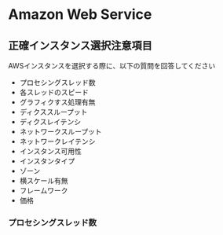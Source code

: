 # Amazon Web Service
## 正確インスタンス選択注意項目
AWSインスタンスを選択する際に、以下の質問を回答してください
* プロセシングスレッド数
* 各スレッドのスピード
* グラフィクすス処理有無
* ディクススループット
* ディクスレイテンシ
* ネットワークスループット
* ネットワークレイテンシ
* インスタンス可用性
* インスタンタイプ
* ゾーン
* 横スケール有無
* フレームワーク
* 価格

### プロセシングスレッド数
